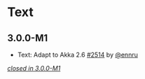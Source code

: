 # Text

## 3.0.0-M1

- Text: Adapt to Akka 2.6 [#2514](https://github.com/akka/alpakka/issues/2514) by [@ennru](https://github.com/ennru)

[*closed in 3.0.0-M1*](https://github.com/akka/alpakka/issues?q=is%3Aclosed+milestone%3A3.0.0-M1+label%3Ap%3Atext)
